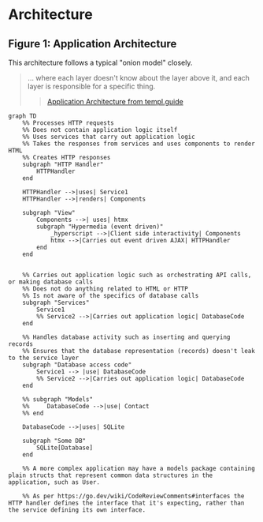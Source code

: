 # Architecture

## **Figure 1:** Application Architecture

This architecture follows a typical "onion model" closely.
> ... where each layer doesn't know about the layer above it, and each layer is responsible for a specific thing.
>> [Application Architecture from templ.guide](https://templ.guide/project-structure/project-structure/#application-architecture)

```mermaid
graph TD
    %% Processes HTTP requests
    %% Does not contain application logic itself
    %% Uses services that carry out application logic
    %% Takes the responses from services and uses components to render HTML
    %% Creates HTTP responses
    subgraph "HTTP Handler"
        HTTPHandler
    end

    HTTPHandler -->|uses| Service1
    HTTPHandler -->|renders| Components

    subgraph "View"
        Components -->| uses| htmx
        subgraph "Hypermedia (event driven)"
            _hyperscript -->|Client side interactivity| Components
            htmx -->|Carries out event driven AJAX| HTTPHandler
        end
    end


    %% Carries out application logic such as orchestrating API calls, or making database calls
    %% Does not do anything related to HTML or HTTP
    %% Is not aware of the specifics of database calls
    subgraph "Services"
        Service1
        %% Service2 -->|Carries out application logic| DatabaseCode
    end

    %% Handles database activity such as inserting and querying records
    %% Ensures that the database representation (records) doesn't leak to the service layer
    subgraph "Database access code"
        Service1 --> |use| DatabaseCode
        %% Service2 -->|Carries out application logic| DatabaseCode
    end

    %% subgraph "Models"
    %%     DatabaseCode -->|use| Contact
    %% end

    DatabaseCode -->|uses| SQLite

    subgraph "Some DB"
        SQLite[Database]
    end

    %% A more complex application may have a models package containing plain structs that represent common data structures in the application, such as User.

    %% As per https://go.dev/wiki/CodeReviewComments#interfaces the HTTP handler defines the interface that it's expecting, rather than the service defining its own interface.
```
